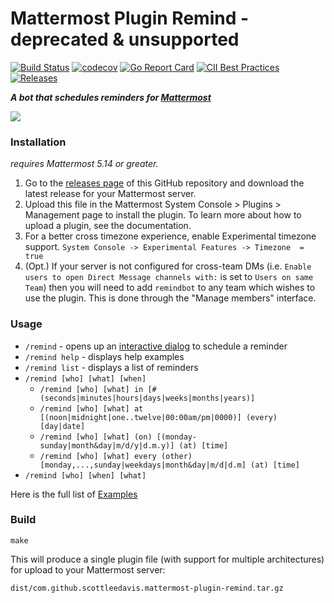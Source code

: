 # Mattermost Plugin Remind - deprecated & unsupported

[![Build Status](https://img.shields.io/circleci/project/github/scottleedavis/mattermost-plugin-remind/master.svg)](https://circleci.com/gh/scottleedavis/mattermost-plugin-remind)  [![codecov](https://codecov.io/gh/scottleedavis/mattermost-plugin-remind/branch/master/graph/badge.svg)](https://codecov.io/gh/scottleedavis/mattermost-plugin-remind)  [![Go Report Card](https://goreportcard.com/badge/github.com/scottleedavis/mattermost-plugin-remind)](https://goreportcard.com/report/github.com/scottleedavis/mattermost-plugin-remind)  [![CII Best Practices](https://bestpractices.coreinfrastructure.org/projects/3119/badge)](https://bestpractices.coreinfrastructure.org/projects/3119)  [![Releases](https://img.shields.io/github/release/scottleedavis/mattermost-plugin-remind.svg)](https://github.com/scottleedavis/mattermost-plugin-remind/releases/latest)

_**A bot that schedules reminders for [Mattermost](https://mattermost.com/)**_

<img src="remind.png">

### Installation

_requires Mattermost 5.14 or greater._

1) Go to the [releases page](https://github.com/scottleedavis/mattermost-plugin-remind/releases) of this GitHub repository and download the latest release for your Mattermost server.
2) Upload this file in the Mattermost System Console > Plugins > Management page to install the plugin. To learn more about how to upload a plugin, see the documentation.
3) For a better cross timezone experience, enable Experimental timezone support.  `System Console -> Experimental Features -> Timezone  = true`
4) (Opt.) If your server is not configured for cross-team DMs (i.e. `Enable users to open Direct Message channels with:` is set to `Users on same Team`) then you will need to add `remindbot` to any team which wishes to use the plugin. This is done through the "Manage members" interface.


### Usage

* `/remind` - opens up an [interactive dialog](https://docs.mattermost.com/developer/interactive-dialogs.html) to schedule a reminder
* `/remind help` - displays help examples
* `/remind list` - displays a list of reminders
* `/remind [who] [what] [when]`
  * `/remind [who] [what] in [# (seconds|minutes|hours|days|weeks|months|years)]`
  * `/remind [who] [what] at [(noon|midnight|one..twelve|00:00am/pm|0000)] (every) [day|date]`
  * `/remind [who] [what] (on) [(monday-sunday|month&day|m/d/y|d.m.y)] (at) [time]`
  * `/remind [who] [what] every (other) [monday,...,sunday|weekdays|month&day|m/d|d.m] (at) [time]`
* `/remind [who] [when] [what]`

Here is the full list of [Examples](https://github.com/scottleedavis/mattermost-plugin-remind/wiki/Usage)

### Build

```
make
```

This will produce a single plugin file (with support for multiple architectures) for upload to your Mattermost server:

```
dist/com.github.scottleedavis.mattermost-plugin-remind.tar.gz
```

